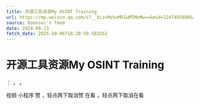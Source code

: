 ```yaml
---
title: 开源工具资源My OSINT Training
url: https://mp.weixin.qq.com/s?__biz=MzkxMDIwMTMxMw==&mid=2247493880&idx=1&sn=2432f98dff929f7dd5576b4dd74d9db6
source: Doonsec's feed
date: 2024-09-23
fetch_date: 2025-10-06T18:20:50.582552
---
```


# 开源工具资源My OSINT Training

：
，
。

视频
小程序
赞
，轻点两下取消赞
在看
，轻点两下取消在看